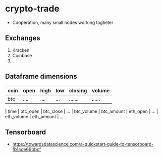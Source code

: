 # crypto-trade

* Cooperation, many small nodes working togheter

## Exchanges

1. Kracken
2. Coinbase
3. 


## Dataframe dimensions

| coin | open | high | low | closing | volume |
|------|------|------|-----|---------|--------|
| btc  | .... | .... | ... | ....... | ...... |



| time | btc_open | btc_close | ... | btc_volume | btc_amount | eth_open | ... | eth_volume | eth_amount | ...

## Tensorboard

* https://towardsdatascience.com/a-quickstart-guide-to-tensorboard-fb1ade69bbcf
